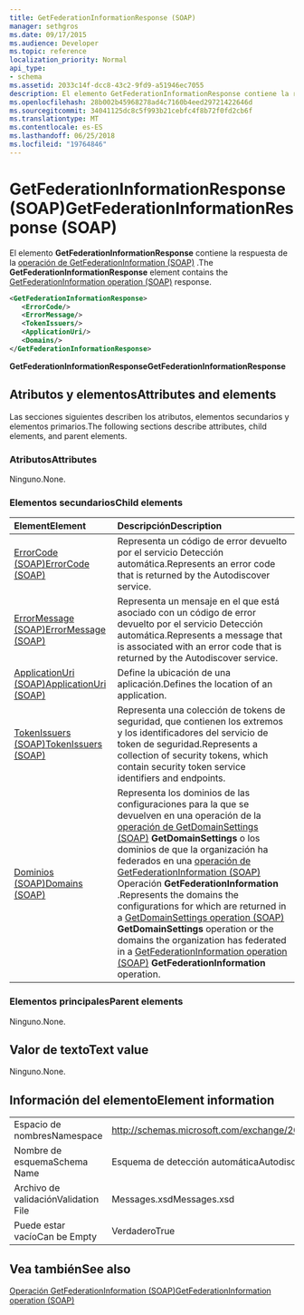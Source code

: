 ```yaml
---
title: GetFederationInformationResponse (SOAP)
manager: sethgros
ms.date: 09/17/2015
ms.audience: Developer
ms.topic: reference
localization_priority: Normal
api_type:
- schema
ms.assetid: 2033c14f-dcc8-43c2-9fd9-a51946ec7055
description: El elemento GetFederationInformationResponse contiene la respuesta de la operación (SOAP) GetFederationInformation.
ms.openlocfilehash: 28b002b45968278ad4c7160b4eed29721422646d
ms.sourcegitcommit: 34041125dc8c5f993b21cebfc4f8b72f0fd2cb6f
ms.translationtype: MT
ms.contentlocale: es-ES
ms.lasthandoff: 06/25/2018
ms.locfileid: "19764846"
---
```

# <a name="getfederationinformationresponse-soap"></a><span data-ttu-id="b6077-103">GetFederationInformationResponse (SOAP)</span><span class="sxs-lookup"><span data-stu-id="b6077-103">GetFederationInformationResponse (SOAP)</span></span>

<span data-ttu-id="b6077-104">El elemento **GetFederationInformationResponse** contiene la respuesta de la [operación de GetFederationInformation (SOAP)](getfederationinformation-operation-soap.md) .</span><span class="sxs-lookup"><span data-stu-id="b6077-104">The **GetFederationInformationResponse** element contains the [GetFederationInformation operation (SOAP)](getfederationinformation-operation-soap.md) response.</span></span> 
  
```XML
<GetFederationInformationResponse>
   <ErrorCode/>
   <ErrorMessage/>
   <TokenIssuers/>
   <ApplicationUri/>
   <Domains/>
</GetFederationInformationResponse>
```

 <span data-ttu-id="b6077-105">**GetFederationInformationResponse**</span><span class="sxs-lookup"><span data-stu-id="b6077-105">**GetFederationInformationResponse**</span></span>
## <a name="attributes-and-elements"></a><span data-ttu-id="b6077-106">Atributos y elementos</span><span class="sxs-lookup"><span data-stu-id="b6077-106">Attributes and elements</span></span>

<span data-ttu-id="b6077-107">Las secciones siguientes describen los atributos, elementos secundarios y elementos primarios.</span><span class="sxs-lookup"><span data-stu-id="b6077-107">The following sections describe attributes, child elements, and parent elements.</span></span>
  
### <a name="attributes"></a><span data-ttu-id="b6077-108">Atributos</span><span class="sxs-lookup"><span data-stu-id="b6077-108">Attributes</span></span>

<span data-ttu-id="b6077-109">Ninguno.</span><span class="sxs-lookup"><span data-stu-id="b6077-109">None.</span></span>
  
### <a name="child-elements"></a><span data-ttu-id="b6077-110">Elementos secundarios</span><span class="sxs-lookup"><span data-stu-id="b6077-110">Child elements</span></span>

|<span data-ttu-id="b6077-111">**Element**</span><span class="sxs-lookup"><span data-stu-id="b6077-111">**Element**</span></span>|<span data-ttu-id="b6077-112">**Descripción**</span><span class="sxs-lookup"><span data-stu-id="b6077-112">**Description**</span></span>|
|:-----|:-----|
|[<span data-ttu-id="b6077-113">ErrorCode (SOAP)</span><span class="sxs-lookup"><span data-stu-id="b6077-113">ErrorCode (SOAP)</span></span>](errorcode-soap.md) <br/> |<span data-ttu-id="b6077-114">Representa un código de error devuelto por el servicio Detección automática.</span><span class="sxs-lookup"><span data-stu-id="b6077-114">Represents an error code that is returned by the Autodiscover service.</span></span>  <br/> |
|[<span data-ttu-id="b6077-115">ErrorMessage (SOAP)</span><span class="sxs-lookup"><span data-stu-id="b6077-115">ErrorMessage (SOAP)</span></span>](errormessage-soap.md) <br/> |<span data-ttu-id="b6077-116">Representa un mensaje en el que está asociado con un código de error devuelto por el servicio Detección automática.</span><span class="sxs-lookup"><span data-stu-id="b6077-116">Represents a message that is associated with an error code that is returned by the Autodiscover service.</span></span>  <br/> |
|[<span data-ttu-id="b6077-117">ApplicationUri (SOAP)</span><span class="sxs-lookup"><span data-stu-id="b6077-117">ApplicationUri (SOAP)</span></span>](applicationuri-soap.md) <br/> |<span data-ttu-id="b6077-118">Define la ubicación de una aplicación.</span><span class="sxs-lookup"><span data-stu-id="b6077-118">Defines the location of an application.</span></span>  <br/> |
|[<span data-ttu-id="b6077-119">TokenIssuers (SOAP)</span><span class="sxs-lookup"><span data-stu-id="b6077-119">TokenIssuers (SOAP)</span></span>](tokenissuers-soap.md) <br/> |<span data-ttu-id="b6077-120">Representa una colección de tokens de seguridad, que contienen los extremos y los identificadores del servicio de token de seguridad.</span><span class="sxs-lookup"><span data-stu-id="b6077-120">Represents a collection of security tokens, which contain security token service identifiers and endpoints.</span></span>  <br/> |
|[<span data-ttu-id="b6077-121">Dominios (SOAP)</span><span class="sxs-lookup"><span data-stu-id="b6077-121">Domains (SOAP)</span></span>](domains-soap.md) <br/> |<span data-ttu-id="b6077-122">Representa los dominios de las configuraciones para la que se devuelven en una operación de la [operación de GetDomainSettings (SOAP)](getdomainsettings-operation-soap.md) **GetDomainSettings** o los dominios de que la organización ha federados en una [operación de GetFederationInformation (SOAP)](getfederationinformation-operation-soap.md) Operación **GetFederationInformation** .</span><span class="sxs-lookup"><span data-stu-id="b6077-122">Represents the domains the configurations for which are returned in a [GetDomainSettings operation (SOAP)](getdomainsettings-operation-soap.md) **GetDomainSettings** operation or the domains the organization has federated in a [GetFederationInformation operation (SOAP)](getfederationinformation-operation-soap.md) **GetFederationInformation** operation.</span></span>  <br/> |
   
### <a name="parent-elements"></a><span data-ttu-id="b6077-123">Elementos principales</span><span class="sxs-lookup"><span data-stu-id="b6077-123">Parent elements</span></span>

<span data-ttu-id="b6077-124">Ninguno.</span><span class="sxs-lookup"><span data-stu-id="b6077-124">None.</span></span>
  
## <a name="text-value"></a><span data-ttu-id="b6077-125">Valor de texto</span><span class="sxs-lookup"><span data-stu-id="b6077-125">Text value</span></span>

<span data-ttu-id="b6077-126">Ninguno.</span><span class="sxs-lookup"><span data-stu-id="b6077-126">None.</span></span>
  
## <a name="element-information"></a><span data-ttu-id="b6077-127">Información del elemento</span><span class="sxs-lookup"><span data-stu-id="b6077-127">Element information</span></span>

|||
|:-----|:-----|
|<span data-ttu-id="b6077-128">Espacio de nombres</span><span class="sxs-lookup"><span data-stu-id="b6077-128">Namespace</span></span>  <br/> |http://schemas.microsoft.com/exchange/2010/Autodiscover  <br/> |
|<span data-ttu-id="b6077-129">Nombre de esquema</span><span class="sxs-lookup"><span data-stu-id="b6077-129">Schema Name</span></span>  <br/> |<span data-ttu-id="b6077-130">Esquema de detección automática</span><span class="sxs-lookup"><span data-stu-id="b6077-130">Autodiscover schema</span></span>  <br/> |
|<span data-ttu-id="b6077-131">Archivo de validación</span><span class="sxs-lookup"><span data-stu-id="b6077-131">Validation File</span></span>  <br/> |<span data-ttu-id="b6077-132">Messages.xsd</span><span class="sxs-lookup"><span data-stu-id="b6077-132">Messages.xsd</span></span>  <br/> |
|<span data-ttu-id="b6077-133">Puede estar vacío</span><span class="sxs-lookup"><span data-stu-id="b6077-133">Can be Empty</span></span>  <br/> |<span data-ttu-id="b6077-134">Verdadero</span><span class="sxs-lookup"><span data-stu-id="b6077-134">True</span></span>  <br/> |
   
## <a name="see-also"></a><span data-ttu-id="b6077-135">Vea también</span><span class="sxs-lookup"><span data-stu-id="b6077-135">See also</span></span>



[<span data-ttu-id="b6077-136">Operación GetFederationInformation (SOAP)</span><span class="sxs-lookup"><span data-stu-id="b6077-136">GetFederationInformation operation (SOAP)</span></span>](getfederationinformation-operation-soap.md)

